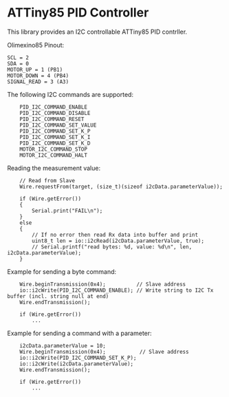 # ATTiny85 PID Controller

This library provides an I2C controllable ATTiny85 PID contrller.

Olimexino85 Pinout:

```
SCL = 2
SDA = 0
MOTOR_UP = 1 (PB1)
MOTOR_DOWN = 4 (PB4)
SIGNAL_READ = 3 (A3)
```

The following I2C commands are supported:

```
	PID_I2C_COMMAND_ENABLE
	PID_I2C_COMMAND_DISABLE
	PID_I2C_COMMAND_RESET
	PID_I2C_COMMAND_SET_VALUE
	PID_I2C_COMMAND_SET_K_P
	PID_I2C_COMMAND_SET_K_I
	PID_I2C_COMMAND_SET_K_D
	MOTOR_I2C_COMMAND_STOP
	MOTOR_I2C_COMMAND_HALT
```

Reading the measurement value:

```
	// Read from Slave
	Wire.requestFrom(target, (size_t)(sizeof i2cData.parameterValue));

	if (Wire.getError())
	{
		Serial.print("FAIL\n");
	}
	else
	{
		// If no error then read Rx data into buffer and print
		uint8_t len = io::i2cRead(i2cData.parameterValue, true);
		// Serial.printf("read bytes: %d, value: %d\n", len, i2cData.parameterValue);
	}
```

Example for sending a byte command:

```
	Wire.beginTransmission(0x4);		  // Slave address
	io::i2cWrite(PID_I2C_COMMAND_ENABLE); // Write string to I2C Tx buffer (incl. string null at end)
	Wire.endTransmission();

	if (Wire.getError())
		...
```

Example for sending a command with a parameter:

```
	i2cData.parameterValue = 10;
	Wire.beginTransmission(0x4);		   // Slave address
	io::i2cWrite(PID_I2C_COMMAND_SET_K_P);
	io::i2cWrite(i2cData.parameterValue);
	Wire.endTransmission();

	if (Wire.getError())
		...
```
